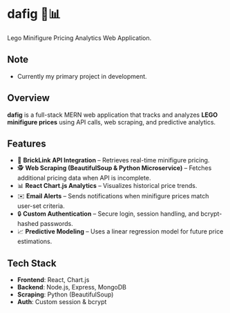 # dafig 🧱📊  
Lego Minifigure Pricing Analytics Web Application.

## Note
- Currently my primary project in development.

## Overview  
**dafig** is a full-stack MERN web application that tracks and analyzes **LEGO minifigure prices** using API calls, web scraping, and predictive analytics.

## Features  
- 📡 **BrickLink API Integration** – Retrieves real-time minifigure pricing.  
- 🕵️ **Web Scraping (BeautifulSoup & Python Microservice)** – Fetches additional pricing data when API is incomplete.  
- 📊 **React Chart.js Analytics** – Visualizes historical price trends.  
- ✉️ **Email Alerts** – Sends notifications when minifigure prices match user-set criteria.  
- 🔒 **Custom Authentication** – Secure login, session handling, and bcrypt-hashed passwords.  
- 📈 **Predictive Modeling** – Uses a linear regression model for future price estimations.  

## Tech Stack  
- **Frontend**: React, Chart.js  
- **Backend**: Node.js, Express, MongoDB  
- **Scraping**: Python (BeautifulSoup)  
- **Auth**: Custom session & bcrypt  

